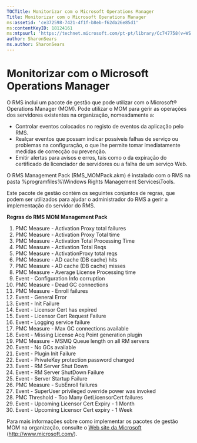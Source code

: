 ```yaml
---
TOCTitle: Monitorizar com o Microsoft Operations Manager
Title: Monitorizar com o Microsoft Operations Manager
ms:assetid: 'ce372598-7421-4f1f-b8eb-f62da26e85d1'
ms:contentKeyID: 18124161
ms:mtpsurl: 'https://technet.microsoft.com/pt-pt/library/Cc747758(v=WS.10)'
author: SharonSears
ms.author: SharonSears
---
```


Monitorizar com o Microsoft Operations Manager
==============================================

O RMS inclui um pacote de gestão que pode utilizar com o Microsoft® Operations Manager (MOM). Pode utilizar o MOM para gerir as operações dos servidores existentes na organização, nomeadamente a:

-   Controlar eventos colocados no registo de eventos da aplicação pelo RMS.
-   Realçar eventos que possam indicar possíveis falhas de serviço ou problemas na configuração, o que lhe permite tomar imediatamente medidas de correcção ou prevenção.
-   Emitir alertas para avisos e erros, tais como o da expiração do certificado de licenciador de servidores ou a falha de um serviço Web.

O RMS Management Pack (RMS\_MOMPack.akm) é instalado com o RMS na pasta %programfiles%\\Windows Rights Management Services\\Tools.

Este pacote de gestão contém os seguintes conjuntos de regras, que podem ser utilizados para ajudar o administrador do RMS a gerir a implementação do servidor do RMS.

**Regras do RMS MOM Management Pack**

1.  PMC Measure - Activation Proxy total failures
2.  PMC Measure - Activation Proxy Total time
3.  PMC Measure - Activation Total Processing Time
4.  PMC Measure - Activation Total Reqs
5.  PMC Measure - ActivationProxy total reqs
6.  PMC Measure - AD cache (DB cache) hits
7.  PMC Measure - AD cache (DB cache) misses
8.  PMC Measure - Average License Processing time
9.  Event - Configuration Info corruption
10. PMC Measure - Dead GC connections
11. PMC Measure - Enroll failures
12. Event - General Error
13. Event - Init Failure
14. Event - Licensor Cert has expired
15. Event - Licensor Cert Request Failure
16. Event - Logging service failure
17. PMC Measure - Max GC connections available
18. Event - Missing License Acq Point generation plugin
19. PMC Measure - MSMQ Queue length on all RM servers
20. Event - No GCs available
21. Event - Plugin Init Failure
22. Event - PrivateKey protection password changed
23. Event - RM Server Shut Down
24. Event - RM Server ShutDown Failure
25. Event - Server Startup Failure
26. PMC Measure - SubEnroll failures
27. Event - SuperUser privileged override power was invoked
28. PMC Threshold - Too Many GetLicensorCert failures
29. Event - Upcoming Licensor Cert Expiry - 1 Month
30. Event - Upcoming Licensor Cert expiry - 1 Week

Para mais informações sobre como implementar os pacotes de gestão MOM na organização, consulte o [Web site da Microsoft](http://www.microsoft.com/) (http://www.microsoft.com/).
